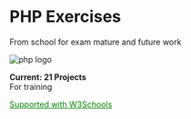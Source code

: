 # PHP Exercises
From school for exam mature and future work

![php logo](https://www.php.net/images/logos/php-med-trans.png)


**Current: 21 Projects**<br>
For training 

<a href="https://www.w3schools.com/PHP/default.asp" style='color: green;'>Supported with W3Schools</a>

